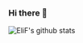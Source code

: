 ### Hi there 👋

![EliF's github stats](https://github-readme-stats.vercel.app/api?username=elif-asen&hide=contribs,stars&count_private=true&show_icons=true)

<!--
**EliF-ASeN/EliF-ASeN** is a ✨ _special_ ✨ repository because its `README.md` (this file) appears on your GitHub profile.

Here are some ideas to get you started:

- 🔭 I’m currently working on ...
- 🌱 I’m currently learning ...
- 👯 I’m looking to collaborate on ...
- 🤔 I’m looking for help with ...
- 💬 Ask me about ...
- 📫 How to reach me: ...
- 😄 Pronouns: ...
- ⚡ Fun fact: ...
-->

